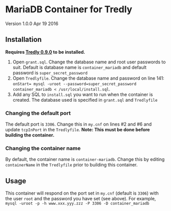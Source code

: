 # MariaDB Container for Tredly

Version 1.0.0 Apr 19 2016

## Installation

**Requires [Tredly 0.9.0](https://github.com/vuid-com/tredly-host) to be installed.**

1. Open `grant.sql`. Change the database name and root user passwords to suit. Default is database name is `container_mariadb` and default password is `super_secret_password`
2. Open `Tredlyfile`. Change the database name and password on line 141: `onStart= mysql -uroot --password=super_secret_password container_mariadb < /usr/local/install.sql`.
3. Add any SQL to `install.sql` you want to run when the container is created. The database used is specified in `grant.sql` and `Tredlyfile`

### Changing the default port

The default port is `3306`. Change this in `my.cnf` on lines #2 and #6 and update `tcpInPort` in the `Tredlyfile`. **Note: This must be done before building the container.**

### Changing the container name

By default, the container name is `container-mariadb`. Change this by editing `containerName` in the `Tredlyfile` prior to building this container.

## Usage

This container will respond on the port set in `my.cnf` (default is `3306`) with the user `root` and the password you have set (see above). For example, `mysql -uroot -p -h www.xxx.yyy.zzz -P 3306 -D container_mariadb`
